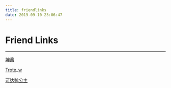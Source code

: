 ```yaml
---
title: friendlinks
date: 2019-09-10 23:06:47
---
```

# Friend Links
***
[坤酱](https://nicetomeetu21.github.io/)

[Trote_w](https://trotew.github.io/)

[可达鸭公主](https://zhuo-yi-hui.github.io/)


